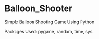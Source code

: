 # Balloon_Shooter
Simple Balloon Shooting Game Using Python

Packages Used:
pygame, random, time, sys
